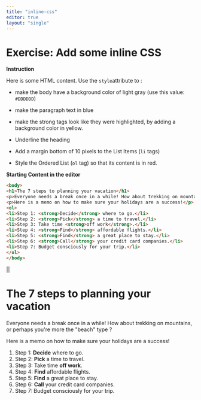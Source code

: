 ```yaml
---
title: "inline-css"
editor: true
layout: "single"
---
```


# Exercise: Add some inline CSS

**Instruction**

Here is some HTML content. Use the `style`attribute to :

- make the body have a background color of light gray (use this value: `#DDDDDD`)

- make the paragraph text in blue

- make the strong tags look like they were highlighted, by adding a background color in yellow.

- Underline the heading

- Add a margin bottom of 10 pixels to the List Items (`li` tags) 

- Style the Ordered List (`ol` tag) so that its content is in red.

**Starting Content in the editor**

```html
<body>
<h1>The 7 steps to planning your vacation</h1>
<p>Everyone needs a break once in a while! How about trekking on mountains, or perhaps you're more the "beach" type ? </p>
<p>Here is a memo on how to make sure your holidays are a success!</p>
<ol>
<li>Step 1: <strong>Decide</strong> where to go.</li>
<li>Step 2: <strong>Pick</strong> a time to travel.</li>
<li>Step 3: Take time <strong>off work</strong>.</li>
<li>Step 4: <strong>Find</strong> affordable flights.</li>
<li>Step 5: <strong>Find</strong> a great place to stay.</li>
<li>Step 6: <strong>Call</strong> your credit card companies.</li>
<li>Step 7: Budget consciously for your trip.</li>
</ol>
</body>
```

||

<!DOCTYPE html>
<html lang="en">
    <head>
        <meta charset="UTF-8" />
        <title>Exercise 1 - Inline css</title>
    </head>
    <body>
        <h1>The 7 steps to planning your vacation</h1>
        <p>Everyone needs a break once in a while! How about trekking on mountains, or perhaps you're more the "beach" type ? </p>
        <p>Here is a memo on how to make sure your holidays are a success!</p>
        <ol>
            <li>Step 1: <strong>Decide</strong> where to go.</li>
            <li>Step 2: <strong>Pick</strong> a time to travel.</li>
            <li>Step 3: Take time <strong>off work</strong>.</li>
            <li>Step 4: <strong>Find</strong> affordable flights.</li>
            <li>Step 5: <strong>Find</strong> a great place to stay.</li>
            <li>Step 6: <strong>Call</strong> your credit card companies.</li>
            <li>Step 7: Budget consciously for your trip.</li>
        </ol>
    </body>
</html>